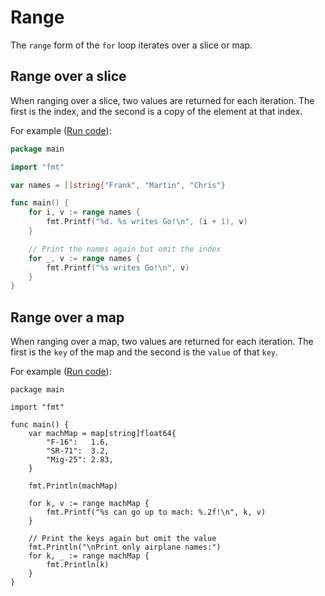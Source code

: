#  Range

The `range` form of the `for` loop iterates over a slice or map.

## Range over a slice

When ranging over a slice, two values are returned for each iteration. The first is the index, and the second is a copy of the element at that index.

For example ([Run code](https://play.golang.org/p/MoSqZXcLtkl)):
```go
package main

import "fmt"

var names = []string{"Frank", "Martin", "Chris"}

func main() {
	for i, v := range names {
		fmt.Printf("%d. %s writes Go!\n", (i + 1), v)
	}

	// Print the names again but omit the index
	for _, v := range names {
		fmt.Printf("%s writes Go!\n", v)
	}
}
```

## Range over a map

When ranging over a map, two values are returned for each iteration. The first is the `key` of the map and the second is the `value` of that `key`.

For example ([Run code](https://play.golang.org/p/TAiIwLs3hEJ)):
```golang
package main

import "fmt"

func main() {
	var machMap = map[string]float64{
		"F-16":   1.6,
		"SR-71":  3.2,
		"Mig-25": 2.83,
	}

	fmt.Println(machMap)

	for k, v := range machMap {
		fmt.Printf("%s can go up to mach: %.2f!\n", k, v)
	}

	// Print the keys again but omit the value
	fmt.Println("\nPrint only airplane names:")
	for k, _ := range machMap {
		fmt.Println(k)
	}
}
```
